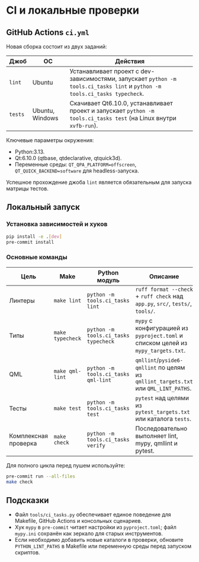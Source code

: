 # CI и локальные проверки

## GitHub Actions `ci.yml`

Новая сборка состоит из двух заданий:

| Джоб | ОС | Действия |
| --- | --- | --- |
| `lint` | Ubuntu | Устанавливает проект с dev-зависимостями, запускает `python -m tools.ci_tasks lint` и `python -m tools.ci_tasks typecheck`. |
| `tests` | Ubuntu, Windows | Скачивает Qt6.10.0, устанавливает проект и запускает `python -m tools.ci_tasks test` (на Linux внутри `xvfb-run`). |

Ключевые параметры окружения:

- Python:3.13.
- Qt:6.10.0 (qtbase, qtdeclarative, qtquick3d).
- Переменные среды: `QT_QPA_PLATFORM=offscreen`, `QT_QUICK_BACKEND=software` для headless-запуска.

Успешное прохождение джоба `lint` является обязательным для запуска матрицы тестов.

## Локальный запуск

### Установка зависимостей и хуков

```sh
pip install -e .[dev]
pre-commit install
```

### Основные команды

| Цель | Make | Python модуль | Описание |
| --- | --- | --- | --- |
| Линтеры | `make lint` | `python -m tools.ci_tasks lint` | `ruff format --check` + `ruff check` над `app.py`, `src/`, `tests/`, `tools/`. |
| Типы | `make typecheck` | `python -m tools.ci_tasks typecheck` | `mypy` с конфигурацией из `pyproject.toml` и списком целей из `mypy_targets.txt`. |
| QML | `make qml-lint` | `python -m tools.ci_tasks qml-lint` | `qmllint`/`pyside6-qmllint` по целям из `qmllint_targets.txt` или `QML_LINT_PATHS`. |
| Тесты | `make test` | `python -m tools.ci_tasks test` | `pytest` над целями из `pytest_targets.txt` или каталога `tests`. |
| Комплексная проверка | `make check` | `python -m tools.ci_tasks verify` | Последовательно выполняет lint, mypy, qmllint и pytest. |

Для полного цикла перед пушем используйте:

```sh
pre-commit run --all-files
make check
```

## Подсказки

- Файл `tools/ci_tasks.py` обеспечивает единое поведение для Makefile, GitHub Actions и консольных сценариев.
- Хук `mypy` в `pre-commit` читает настройки из `pyproject.toml`; файл `mypy.ini` сохранён как зеркало для старых инструментов.
- Если необходимо добавить новые каталоги в проверки, обновите `PYTHON_LINT_PATHS` в Makefile или переменную среды перед запуском скриптов.
